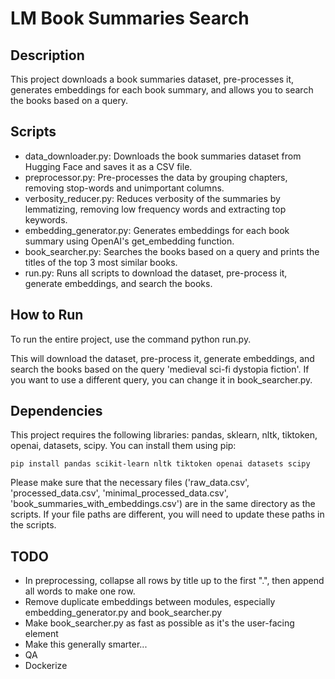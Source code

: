 # LM Book Summaries Search

## Description
This project downloads a book summaries dataset, pre-processes it, generates embeddings for each book summary, and allows you to search the books based on a query.

## Scripts
* data_downloader.py: Downloads the book summaries dataset from Hugging Face and saves it as a CSV file.
* preprocessor.py: Pre-processes the data by grouping chapters, removing stop-words and unimportant columns.
* verbosity_reducer.py: Reduces verbosity of the summaries by lemmatizing, removing low frequency words and extracting top keywords.
* embedding_generator.py: Generates embeddings for each book summary using OpenAI's get_embedding function.
* book_searcher.py: Searches the books based on a query and prints the titles of the top 3 most similar books.
* run.py: Runs all scripts to download the dataset, pre-process it, generate embeddings, and search the books.

## How to Run
To run the entire project, use the command python run.py.

This will download the dataset, pre-process it, generate embeddings, and search the books based on the query 'medieval sci-fi dystopia fiction'. If you want to use a different query, you can change it in book_searcher.py.

## Dependencies
This project requires the following libraries: pandas, sklearn, nltk, tiktoken, openai, datasets, scipy. You can install them using pip:

```
pip install pandas scikit-learn nltk tiktoken openai datasets scipy
```

Please make sure that the necessary files ('raw_data.csv', 'processed_data.csv', 'minimal_processed_data.csv', 'book_summaries_with_embeddings.csv') are in the same directory as the scripts. If your file paths are different, you will need to update these paths in the scripts.

## TODO
* In preprocessing, collapse all rows by title up to the first ".", then append all words to make one row.
* Remove duplicate embeddings between modules, especially embedding_generator.py and book_searcher.py
* Make book_searcher.py as fast as possible as it's the user-facing element
* Make this generally smarter...
* QA
* Dockerize